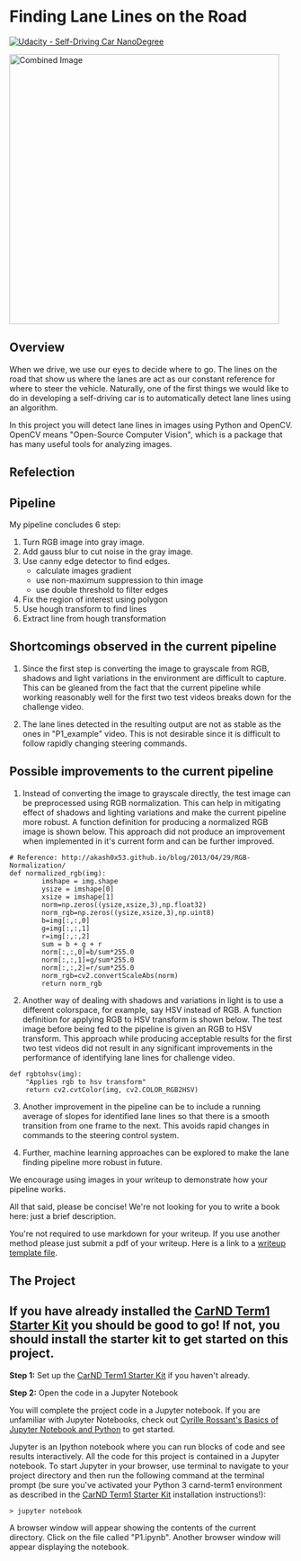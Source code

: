 # **Finding Lane Lines on the Road** 
[![Udacity - Self-Driving Car NanoDegree](https://s3.amazonaws.com/udacity-sdc/github/shield-carnd.svg)](http://www.udacity.com/drive)

<img src="examples/laneLines_thirdPass.jpg" width="480" alt="Combined Image" />

Overview
---

When we drive, we use our eyes to decide where to go.  The lines on the road that show us where the lanes are act as our constant reference for where to steer the vehicle.  Naturally, one of the first things we would like to do in developing a self-driving car is to automatically detect lane lines using an algorithm.

In this project you will detect lane lines in images using Python and OpenCV.  OpenCV means "Open-Source Computer Vision", which is a package that has many useful tools for analyzing images.  


Refelection
---


## Pipeline

My pipeline concludes 6 step:

1. Turn RGB image into gray image.
2. Add gauss blur to cut noise in the gray image.
3. Use canny edge detector to find edges.
    - calculate images gradient
    - use non-maximum suppression to thin image
    - use double threshold to filter edges
4. Fix the region of interest using polygon
5. Use hough transform to find lines
6. Extract line from hough transformation

## Shortcomings observed in the current pipeline

1. Since the first step is converting the image to grayscale from RGB, shadows and light variations in the environment are difficult to capture. This can be gleaned from the fact that the current pipeline while working reasonably well for the first two test videos breaks down for the challenge video.

1. The lane lines detected in the resulting output are not as stable as the ones in "P1_example" video. This is not desirable since it is difficult to follow rapidly changing steering commands.

## Possible improvements to the current pipeline

1. Instead of converting the image to grayscale directly, the test image can be preprocessed using RGB normalization. This can help in mitigating effect of shadows and lighting variations and make the current pipeline more robust. A function definition for producing a normalized RGB image is shown below. This approach did not produce an improvement when implemented in it's current form and can be further improved. 

```
# Reference: http://akash0x53.github.io/blog/2013/04/29/RGB-Normalization/
def normalized_rgb(img):
        imshape = img.shape
        ysize = imshape[0]
        xsize = imshape[1]
        norm=np.zeros((ysize,xsize,3),np.float32)
        norm_rgb=np.zeros((ysize,xsize,3),np.uint8)
        b=img[:,:,0]
        g=img[:,:,1]
        r=img[:,:,2]
        sum = b + g + r
        norm[:,:,0]=b/sum*255.0
        norm[:,:,1]=g/sum*255.0
        norm[:,:,2]=r/sum*255.0
        norm_rgb=cv2.convertScaleAbs(norm)
        return norm_rgb
```

2. Another way of dealing with shadows and variations in light is to use a different colorspace, for example, say HSV instead of RGB. A function definition for applying RGB to HSV transform is shown below. The test image before being fed to the pipeline is given an RGB to HSV transform. This approach while producing acceptable results for the first two test videos did not result in any significant improvements in the performance of identifying lane lines for challenge video.

```
def rgbtohsv(img):
    "Applies rgb to hsv transform"
    return cv2.cvtColor(img, cv2.COLOR_RGB2HSV)
```

3. Another improvement in the pipeline can be to include a running average of slopes for identified lane lines so that there is a smooth transition from one frame to the next. This avoids rapid changes in commands to the steering control system.

1. Further, machine learning approaches can be explored to make the lane finding pipeline more robust in future.

We encourage using images in your writeup to demonstrate how your pipeline works.  

All that said, please be concise!  We're not looking for you to write a book here: just a brief description.

You're not required to use markdown for your writeup.  If you use another method please just submit a pdf of your writeup. Here is a link to a [writeup template file](https://github.com/udacity/CarND-LaneLines-P1/blob/master/writeup_template.md). 


The Project
---

## If you have already installed the [CarND Term1 Starter Kit](https://github.com/udacity/CarND-Term1-Starter-Kit/blob/master/README.md) you should be good to go!   If not, you should install the starter kit to get started on this project. ##

**Step 1:** Set up the [CarND Term1 Starter Kit](https://classroom.udacity.com/nanodegrees/nd013/parts/fbf77062-5703-404e-b60c-95b78b2f3f9e/modules/83ec35ee-1e02-48a5-bdb7-d244bd47c2dc/lessons/8c82408b-a217-4d09-b81d-1bda4c6380ef/concepts/4f1870e0-3849-43e4-b670-12e6f2d4b7a7) if you haven't already.

**Step 2:** Open the code in a Jupyter Notebook

You will complete the project code in a Jupyter notebook.  If you are unfamiliar with Jupyter Notebooks, check out <A HREF="https://www.packtpub.com/books/content/basics-jupyter-notebook-and-python" target="_blank">Cyrille Rossant's Basics of Jupyter Notebook and Python</A> to get started.

Jupyter is an Ipython notebook where you can run blocks of code and see results interactively.  All the code for this project is contained in a Jupyter notebook. To start Jupyter in your browser, use terminal to navigate to your project directory and then run the following command at the terminal prompt (be sure you've activated your Python 3 carnd-term1 environment as described in the [CarND Term1 Starter Kit](https://github.com/udacity/CarND-Term1-Starter-Kit/blob/master/README.md) installation instructions!):

`> jupyter notebook`

A browser window will appear showing the contents of the current directory.  Click on the file called "P1.ipynb".  Another browser window will appear displaying the notebook.
